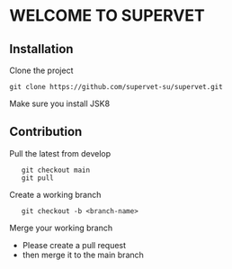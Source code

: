 # WELCOME TO SUPERVET
## Installation
Clone the project
```git
git clone https://github.com/supervet-su/supervet.git
```
Make sure you install JSK8
## Contribution
Pull the latest from develop
```git
   git checkout main
   git pull
 ```
Create a working branch
```git
   git checkout -b <branch-name>
```
Merge your working branch
- Please create a pull request
- then merge it to the main branch


